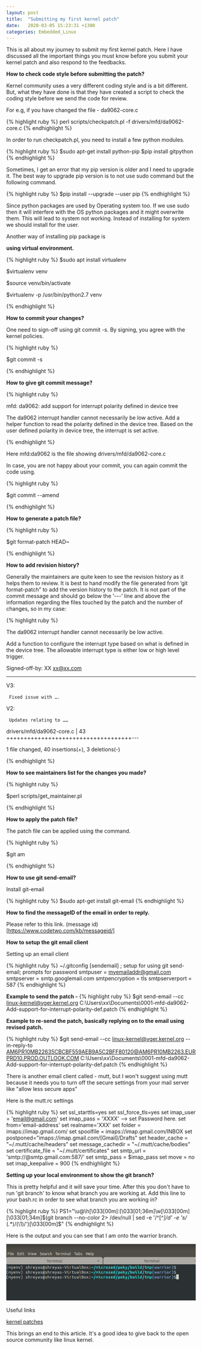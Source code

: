 ```yaml
---
layout: post
title:  "Submitting my first kernel patch"
date:   2020-03-05 15:23:31 +1300
categories: Embedded_Linux
---
```


This is all about my journey to submit my first kernel patch. Here I have discussed all the important things you must know before you submit your kernel patch and also respond to the feedbacks.

**How to check code style before submitting the patch?**

Kernel community uses a very different coding style and is a bit different. But, what they have done is that they have created a script to check the coding style before we send the code for review.

For e.g, if you have changed the file - da9062-core.c

{% highlight ruby %}
perl scripts/checkpatch.pl  -f drivers/mfd/da9062-core.c
{% endhighlight %}

In order to run checkpatch.pl, you need to install a few python modules.

{% highlight ruby %}
$sudo apt-get install python-pip
$pip install gitpython
{% endhighlight %}

Sometimes, I get an error that my pip version is older and I need to upgrade it. The best way to upgrade pip version is to not use sudo command but the following command.

{% highlight ruby %}
 $pip install --upgrade --user pip
{% endhighlight %}
 
Since python packages are used by Operating system too. If we use sudo then it will interfere with the OS python packages and it might overwrite them. This will lead to system not working. Instead of installing for system we should install for the user. 

Another way of installing pip package is 

**using virtual environment.**

{% highlight ruby %}
$sudo apt install virtualenv

$virtualenv venv

$source venv/bin/activate

$virtualenv -p /usr/bin/python2.7 venv

{% endhighlight %}

**How to commit your changes?**

One need to sign-off using git commit -s.
By signing, you agree with the kernel policies.

{% highlight ruby %}

$git commit -s 

{% endhighlight %}

**How to give git commit message?**

{% highlight ruby %}

 mfd: da9062: add support for interrupt polarity defined in device tree
    
 The da9062 interrupt handler cannot necessarily be low active.
 Add a helper function to read the polarity defined in the device tree.
 Based on the user defined polarity in device tree, the interrupt is set active.
 
{% endhighlight %}
 
Here mfd:da9062 is the file showing drivers/mfd/da9062-core.c

In case, you are not happy about your commit, you can again commit the code using.

{% highlight ruby %}

$git commit --amend <files update>

{% endhighlight %}

**How to generate a patch file?**

{% highlight ruby %}

$git format-patch HEAD~<number of commits to convert to patches>

{% endhighlight %}

**How to add revision history?**

Generally the maintainers are quite keen to see the revision history as it helps them to review. It is best to hand modify the file generated from ‘git format-patch” to add the version history to the patch. It is not part of the commit message and should go below the ‘---’ line and above the information regarding the files touched by the patch and the number of changes, so in my case:

{% highlight ruby %}

The da9062 interrupt handler cannot necessarily be low active.

Add a function to configure the interrupt type based on what is defined in the device tree.
The allowable interrupt type is either low or high level trigger.

Signed-off-by: XX <xx@xx.com>

---

V3:

     Fixed issue with ….

V2:

     Updates relating to ……

drivers/mfd/da9062-core.c | 43 ++++++++++++++++++++++++++++++++++++---

1 file changed, 40 insertions(+), 3 deletions(-)

{% endhighlight %}

**How to see maintainers list for the changes you made?**

{% highlight ruby %}

$perl scripts/get_maintainer.pl  <patch file>

{% endhighlight %}

**How to apply the patch file?**

The patch file can be applied using the command.

{% highlight ruby %}

$git am <patchfile>

{% endhighlight %}

**How to use git send-email?**

Install git-email

{% highlight ruby %}
$sudo apt-get install git-email
{% endhighlight %}


**How to find the messageID of the email in order to reply.**

Please refer to this link.
(message id)[https://www.codetwo.com/kb/messageid/]

**How to setup the git email client**

Setting up an email client

{% highlight ruby %}
~/.gitconfig
[sendemail]
  ; setup for using git send-email; prompts for password
  smtpuser = myemailaddr@gmail.com
  smtpserver = smtp.googlemail.com
  smtpencryption = tls
  smtpserverport = 587
{% endhighlight %}


**Example to send the patch -**
{% highlight ruby %}
$git send-email  --cc linux-kernel@vger.kernel.org  C:\Users\xx\Documents\0001-mfd-da9062-Add-support-for-interrupt-polarity-def.patch
{% endhighlight %}


**Example to re-send the patch, basically replying on to the email using revised patch.**

{% highlight ruby %}
$git send-email  --cc linux-kernel@vger.kernel.org --in-reply-to AM6PR10MB22635CBCBF559AEB9A5C2BFF80120@AM6PR10MB2263.EURPRD10.PROD.OUTLOOK.COM C:\Users\xx\Documents\0001-mfd-da9062-Add-support-for-interrupt-polarity-def.patch
{% endhighlight %}


There is another email client called - mutt, but I won't suggest using mutt because it needs you to turn off the secure settings from your mail server like "allow less secure apps"

Here is the mutt.rc settings

{% highlight ruby %}
set ssl_starttls=yes
set ssl_force_tls=yes
set imap_user = 'email@gmail.com'
set imap_pass = 'XXXX' --> set Password here.
set from='email-address'
set realname='XXX'
set folder = imaps://imap.gmail.com/
set spoolfile = imaps://imap.gmail.com/INBOX
set postponed="imaps://imap.gmail.com/[Gmail]/Drafts"
set header_cache = "~/.mutt/cache/headers"
set message_cachedir = "~/.mutt/cache/bodies"
set certificate_file = "~/.mutt/certificates"
set smtp_url = 'smtp://<email-id>@smtp.gmail.com:587/'
set smtp_pass = $imap_pass
set move = no
set imap_keepalive = 900
{% endhighlight %}

**Setting up your local environment to show the git branch?**

This is pretty helpful and it will save your time. After this you don't have to run 'git branch' to know what branch you are working at. Add this line to your bash.rc in order to see what branch you are working in?

{% highlight ruby %}
PS1="\u@\h\[\033[00m\]:\[\033[01;36m\]\w\[\033[00m\]\[\033[01;34m\]\$(git branch --no-color 2> /dev/null | sed -e '/^[^*]/d' -e 's/* \(.*\)/(\1)/')\[\033[00m\]\$"
{% endhighlight %}

Here is the output and you can see that I am onto the warrior branch.

<img src="/assets/img/git_warrior_branch.png" alt="git branch on the shell">

Useful links

[kernel patches](https://lore.kernel.org/patchwork/project/lkml/list/)

This brings an end to this article. It's a good idea to give back to the open source community like linux kernel.